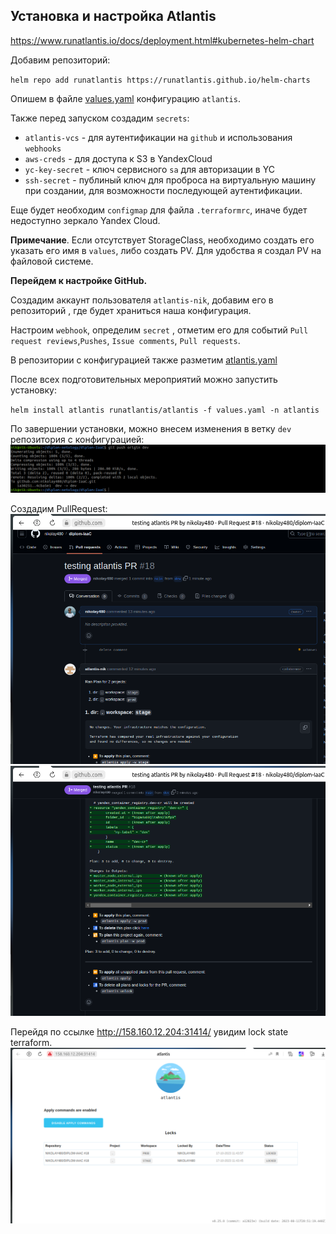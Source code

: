 
## Установка и настройка Atlantis

https://www.runatlantis.io/docs/deployment.html#kubernetes-helm-chart

Добавим  репозиторий:

`helm repo add runatlantis https://runatlantis.github.io/helm-charts`


Опишем в файле [values.yaml](./helm/values.yaml) конфигурацию `atlantis`. 

Также перед запуском  создадим  `secrets`: 
- `atlantis-vcs` - для аутентификации на `github` и использования `webhooks`
- `aws-creds` -  для доступа к S3 в YandexCloud
- `yc-key-secret` - ключ сервисного  `sa` для авторизации в YC
- `ssh-secret` - публиный ключ для проброса на виртуальную машину при создании, для возможности последующей аутентификации.

Еще будет необходим `configmap` для файла `.terraformrc`, иначе будет недоступно зеркало Yandex Cloud.

**Примечание**. Если отсутствует StorageClass, необходимо создать его указать его имя в `values`, либо создать PV. Для удобства я создал PV на файловой системе.


**Перейдем  к настройке GitHub.**

Создадим аккаунт пользователя `atlantis-nik`, добавим его в репозиторий , где будет храниться наша конфигурация. 

Настроим `webhook`, определим `secret` , отметим его для событий `Pull request reviews`,`Pushes`, `Issue comments`, `Pull requests`. 

В репозитории с конфигурацией  также разметим [atlantis.yaml](https://github.com/nikolay480/diplom-IaaC/blob/main/atlantis.yaml)

После всех подготовительных мероприятий можно запустить установку:

`helm install atlantis runatlantis/atlantis -f values.yaml -n atlantis`

По завершении установки, можно внесем изменения в ветку `dev` репозитория с конфигурацией:
![](../images/atlantis1.png)

Создадим PullRequest:
![](./../images/atlantis3.png)
![](./../images/atlantis4.png)

Перейдя по ссылке http://158.160.12.204:31414/ увидим lock state terraform.
![](./../images/atlantis2.png)